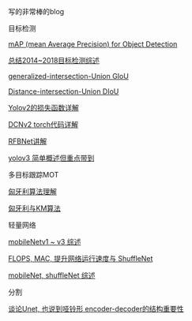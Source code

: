 写的非常棒的blog

目标检测

[mAP (mean Average Precision) for Object Detection](https://medium.com/@jonathan_hui/map-mean-average-precision-for-object-detection-45c121a31173)

[总结2014~2018目标检测综述](https://zhuanlan.zhihu.com/p/38709522?utm_source=wechat_session&utm_medium=social&s_s_i=ZaxtG9xTWWj3uVPRWh4Qd%2FXanXkNPegjMrLOKAeWgO8%3D&s_r=1)

[generalized-intersection-Union GIoU](https://zhuanlan.zhihu.com/p/105852684)

[Distance-intersection-Union DIoU](https://cloud.tencent.com/developer/article/1558533)

[Yolov2的损失函数详解](https://mp.weixin.qq.com/s/UHSHdGL3GucmUozglmZESw)

[DCNv2 torch代码详解](https://zhuanlan.zhihu.com/p/102707081)

[RFBNet讲解](https://zhuanlan.zhihu.com/p/48423441)

[yolov3 简单概述但重点带到](https://www.jianshu.com/p/d13ae1055302)



多目标跟踪MOT

[匈牙利算法理解](https://blog.csdn.net/dark_scope/article/details/8880547#commentBox)

[匈牙利与KM算法](https://zhuanlan.zhihu.com/p/62981901)

轻量网络

[mobileNetv1 ~ v3 综述](https://zhuanlan.zhihu.com/p/70703846)


[FLOPS, MAC, 提升网络运行速度与 ShuffleNet](https://zhuanlan.zhihu.com/p/67009992)

[mobileNet, shuffleNet 综述](https://zhuanlan.zhihu.com/p/35405071)


分割

[谈论Unet, 也说到哑铃形 encoder-decoder的结构重要性](https://zhuanlan.zhihu.com/p/44958351)




